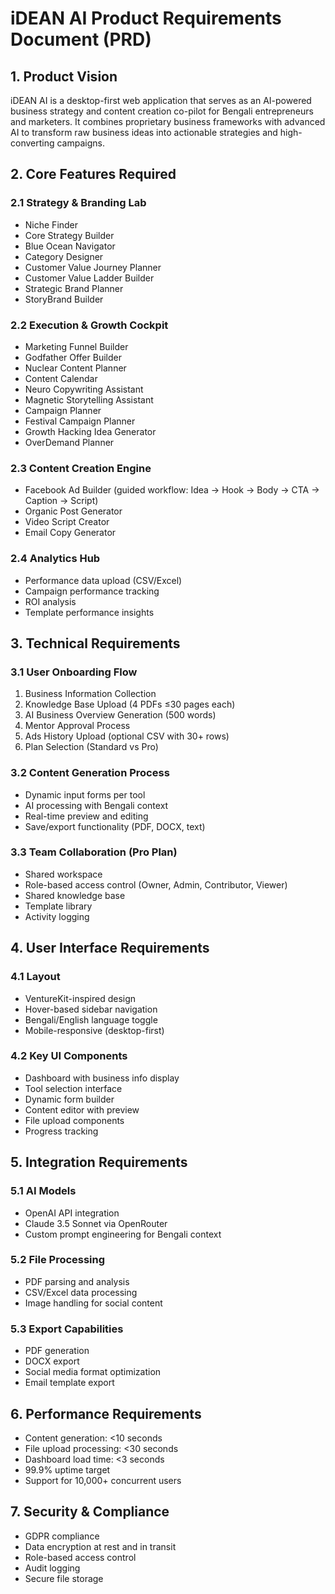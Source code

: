 # iDEAN AI Product Requirements Document (PRD)

## 1. Product Vision

iDEAN AI is a desktop-first web application that serves as an AI-powered business strategy and content creation co-pilot for Bengali entrepreneurs and marketers. It combines proprietary business frameworks with advanced AI to transform raw business ideas into actionable strategies and high-converting campaigns.

## 2. Core Features Required

### 2.1 Strategy & Branding Lab
- Niche Finder
- Core Strategy Builder  
- Blue Ocean Navigator
- Category Designer
- Customer Value Journey Planner
- Customer Value Ladder Builder
- Strategic Brand Planner
- StoryBrand Builder

### 2.2 Execution & Growth Cockpit
- Marketing Funnel Builder
- Godfather Offer Builder
- Nuclear Content Planner
- Content Calendar
- Neuro Copywriting Assistant
- Magnetic Storytelling Assistant
- Campaign Planner
- Festival Campaign Planner
- Growth Hacking Idea Generator
- OverDemand Planner

### 2.3 Content Creation Engine
- Facebook Ad Builder (guided workflow: Idea → Hook → Body → CTA → Caption → Script)
- Organic Post Generator
- Video Script Creator
- Email Copy Generator

### 2.4 Analytics Hub
- Performance data upload (CSV/Excel)
- Campaign performance tracking
- ROI analysis
- Template performance insights

## 3. Technical Requirements

### 3.1 User Onboarding Flow
1. Business Information Collection
2. Knowledge Base Upload (4 PDFs ≤30 pages each)
3. AI Business Overview Generation (500 words)
4. Mentor Approval Process
5. Ads History Upload (optional CSV with 30+ rows)
6. Plan Selection (Standard vs Pro)

### 3.2 Content Generation Process
- Dynamic input forms per tool
- AI processing with Bengali context
- Real-time preview and editing
- Save/export functionality (PDF, DOCX, text)

### 3.3 Team Collaboration (Pro Plan)
- Shared workspace
- Role-based access control (Owner, Admin, Contributor, Viewer)
- Shared knowledge base
- Template library
- Activity logging

## 4. User Interface Requirements

### 4.1 Layout
- VentureKit-inspired design
- Hover-based sidebar navigation
- Bengali/English language toggle
- Mobile-responsive (desktop-first)

### 4.2 Key UI Components
- Dashboard with business info display
- Tool selection interface
- Dynamic form builder
- Content editor with preview
- File upload components
- Progress tracking

## 5. Integration Requirements

### 5.1 AI Models
- OpenAI API integration
- Claude 3.5 Sonnet via OpenRouter
- Custom prompt engineering for Bengali context

### 5.2 File Processing
- PDF parsing and analysis
- CSV/Excel data processing
- Image handling for social content

### 5.3 Export Capabilities
- PDF generation
- DOCX export
- Social media format optimization
- Email template export

## 6. Performance Requirements

- Content generation: <10 seconds
- File upload processing: <30 seconds  
- Dashboard load time: <3 seconds
- 99.9% uptime target
- Support for 10,000+ concurrent users

## 7. Security & Compliance

- GDPR compliance
- Data encryption at rest and in transit
- Role-based access control
- Audit logging
- Secure file storage
